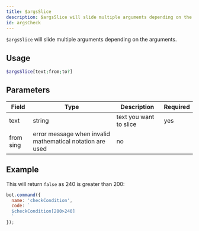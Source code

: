 ```yaml
---
title: $argsSlice 
description: $argsSlice will slide multiple arguments depending on the arguments.
id: argsCheck
---
```


`$argsSlice` will slide multiple arguments depending on the arguments.

## Usage

```php
$argsSlice[text;from;to?]
```

## Parameters 


| Field         | Type    | Description                                                | Required |
|---------------|---------|------------------------------------------------------------|----------|
| text          | string  | text you want to slice                                     | yes      |
| from sing  | error message when invalid mathematical notation are used  | no       |

## Example

This will return `false` as 240 is greater than 200:

```javascript
bot.command({
  name: 'checkCondition',
  code: `
  $checkCondition[200>240]
  `
});
```
